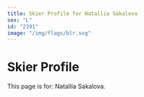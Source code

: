```yaml
---
title: Skier Profile for Natallia Sakalova
sex: "L"
id: "2391"
image: "/img/flags/blr.svg" 
---
```


# Skier Profile

This page is for: Natallia Sakalova.
    